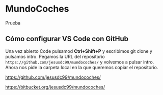 # MundoCoches
Prueba

## Cómo configurar VS Code con GitHub
Una vez abierto Code pulsamod **Ctrl+Shift+P** y escribimos git clone y pulsamos intro.
Pegamos la URL del repositorio `https://github.com/jesusdc99/mundocoches/` y volvemos a pulsar intro.
Ahora nos pide la carpeta local en la que queremos copiar el repositorio.




https://github.com/jesusdc99/mundocoches/

https://bitbucket.org/jesusdc99/mundocoches/